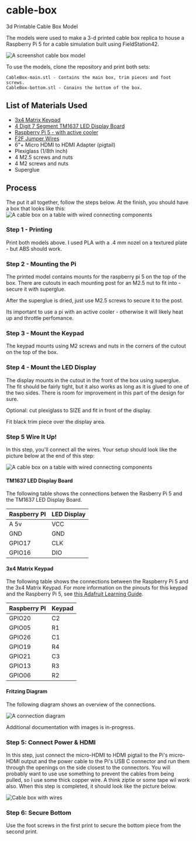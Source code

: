 # cable-box
3d Printable Cable Box Model

The models were used to make a 3-d printed cable box replica to house a Raspberry Pi 5 for a cable simulation built using FieldStation42.


![A screenshot cable box model](docs/model0.png?raw=true)

To use the models, clone the repository and print both sets:

```
CableBox-main.stl - Contains the main box, trim pieces and foot screws.
CableBox-bottom.stl - Conains the bottom of the box.
```

## List of Materials Used
* [3x4 Matrix Keypad](https://www.adafruit.com/product/3845)
* [4 Digit 7 Segment TM1637 LED Display Board](https://www.amazon.com/dp/B0BFQNFX6D)
* [Raspberry Pi 5 - with active cooler](https://www.adafruit.com/product/5815)
* [F2F Jumper Wires](https://www.adafruit.com/product/1950)
* 6"+ Micro HDMI to HDMI Adapter (pigtail)
* Plexiglass (1/8th inch)
* 4 M2.5 screws and nuts
* 4 M2 screws and nuts
* Superglue

## Process
The put it all together, follow the steps below. At the finish, you should have a box that looks like this:
![A cable box on a table with wired connecting components](docs/cable_cover_3.png?wired-box.pngraw=true)

### Step 1 - Printing
Print both models above. I used PLA with a .4 mm nozel on a textured plate - but ABS should work.

### Step 2 - Mounting the Pi
The printed model contains mounts for the raspberry pi 5 on the top of the box. There are cutouts in each mounting post for an M2.5 nut to fit into - secure it with superglue.
        
After the superglue is dried, just use M2.5 screws to secure it to the post.

Its important to use a pi with an active cooler - otherwise it will likely heat up and throttle perfomance. 

### Step 3 - Mount the Keypad
The keypad mounts using M2 screws and nuts in the corners of the cutout on the top of the box.

### Step 4 - Mount the LED Display
The display mounts in the cutout in the front of the box using superglue. The fit should be fairly tight, but it also works as long as it is glued to one of the two sides. There is room for improvement in this part of the design for sure.

Optional: cut plexiglass to SIZE and fit in front of the display.

Fit black trim piece over the display area.

### Step 5 Wire It Up!
In this step, you'll connect all the wires. Your setup should look like the picture below at the end of this step:

![A cable box on a table with wired connecting components](docs/wired-box.png?wired-box.pngraw=true)

#### TM1637 LED Display Board

The following table shows the connections betwen the Rasberry Pi 5 and the TM1637 LED Display Board.

| Raspberry PI  |LED Display    |
| ------------- | ------------- |
|A 5v |VCC |
|GND  |GND |
|GPIO17  |CLK |
|GPIO16  | DIO |

#### 3x4 Matrix Keypad

The following table shows the connections between the Raspberry Pi 5 and the 3x4 Matrix Keypad. For more information on the pinouts for this keypad and the Raspberry Pi 5, see [this Adafruit Learning Guide](https://learn.adafruit.com/matrix-keypad/overview).

| Raspberry PI  |Keypad         |
| ------------- | ------------- |
|GPIO20|C2|
|GPIO05|R1|
|GPIO26|C1|
|GPIO19|R4|
|GPIO21|C3|
|GPIO13|R3|
|GPIO06|R2|

#### Fritzing Diagram

The following diagram shows an overview of the connections.

![A connection diagram](docs/cable-box-fritzing.png?raw=true)

Additional documentation with images is in-progress.

### Step 5: Connect Power & HDMI

In this step, just connect the micro-HDMI to HDMI pigtail to the Pi's micro-HDMI output and the power cable to the Pi's USB C connector and run them through the openings on the side closest to the connectors. You will probably want to use use something to prevent the cables from being pulled, so I use some thick copper wire. A think ziptie or some tape wil work also. When this step is completed, it should look like the picture below.

![Cable box with wires](docs/cable_plugs.png?raw=true)

### Step 6: Secure Bottom
Use the foot screws in the first print to secure the bottom piece from the second print.

